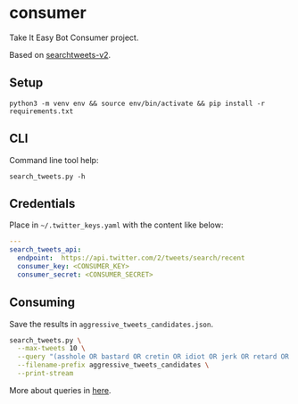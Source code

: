 # consumer

Take It Easy Bot Consumer project.

Based on [searchtweets-v2](https://github.com/twitterdev/search-tweets-python/tree/v2).

## Setup

`python3 -m venv env && source env/bin/activate && pip install -r requirements.txt`

## CLI

Command line tool help:

`search_tweets.py -h`

## Credentials

Place in `~/.twitter_keys.yaml` with the content like below:

```yml
---
search_tweets_api:
  endpoint:  https://api.twitter.com/2/tweets/search/recent
  consumer_key: <CONSUMER_KEY>
  consumer_secret: <CONSUMER_SECRET>
```

## Consuming

Save the results in `aggressive_tweets_candidates.json`.

```bash
search_tweets.py \
  --max-tweets 10 \
  --query "(asshole OR bastard OR cretin OR idiot OR jerk OR retard OR stupid OR twat) lang:en" \
  --filename-prefix aggressive_tweets_candidates \
  --print-stream
```

More about queries in [here](https://developer.twitter.com/en/docs/twitter-api/tweets/filtered-stream/integrate/build-a-rule).
